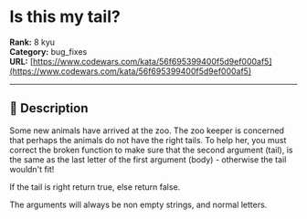 # Is this my tail?

**Rank:** 8 kyu  
**Category:** bug_fixes  
**URL:** [https://www.codewars.com/kata/56f695399400f5d9ef000af5](https://www.codewars.com/kata/56f695399400f5d9ef000af5)

---

## 📝 Description

Some new animals have arrived at the zoo. The zoo keeper is concerned that perhaps the animals do not have the right tails. To help her, you must correct the broken function to make sure that the second argument (tail), is the same as the last letter of the first argument (body) - otherwise the tail wouldn't fit!

If the tail is right return true, else return false.

The arguments will always be non empty strings, and normal letters.
